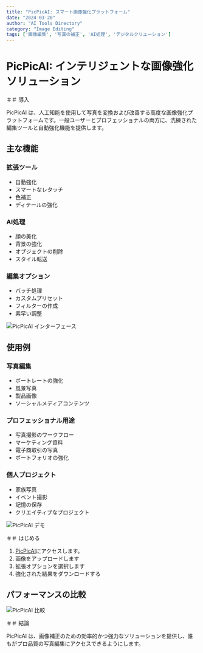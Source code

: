 ```yaml
---
title: "PicPicAI: スマート画像強化プラットフォーム"
date: "2024-03-20"
author: "AI Tools Directory"
category: "Image Editing"
tags: ['画像編集', '写真の補正', 'AI処理', 'デジタルクリエーション']
---
```

# PicPicAI: インテリジェントな画像強化ソリューション

＃＃ 導入

PicPicAI は、人工知能を使用して写真を変換および改善する高度な画像強化プラットフォームです。一般ユーザーとプロフェッショナルの両方に、洗練された編集ツールと自動強化機能を提供します。

## 主な機能

### 拡張ツール
- 自動強化
- スマートなレタッチ
- 色補正
- ディテールの強化

### AI処理
- 顔の美化
- 背景の強化
- オブジェクトの削除
- スタイル転送

### 編集オプション
- バッチ処理
- カスタムプリセット
- フィルターの作成
- 素早い調整

![PicPicAI インターフェース](/imgs/picpicai/interface.jpg)

## 使用例

### 写真編集
- ポートレートの強化
- 風景写真
- 製品画像
- ソーシャルメディアコンテンツ

### プロフェッショナル用途
- 写真撮影のワークフロー
- マーケティング資料
- 電子商取引の写真
- ポートフォリオの強化

### 個人プロジェクト
- 家族写真
- イベント撮影
- 記憶の保存
- クリエイティブなプロジェクト

![PicPicAI デモ](/imgs/picpicai/demo.jpg)

＃＃ はじめる

1. [PicPicAI](https://picpicai.com)にアクセスします。
2. 画像をアップロードします
3. 拡張オプションを選択します
4. 強化された結果をダウンロードする

## パフォーマンスの比較

![PicPicAI 比較](/imgs/picpicai/comparison.jpg)

＃＃ 結論

PicPicAI は、画像補正のための効率的かつ強力なソリューションを提供し、誰もがプロ品質の写真編集にアクセスできるようにします。